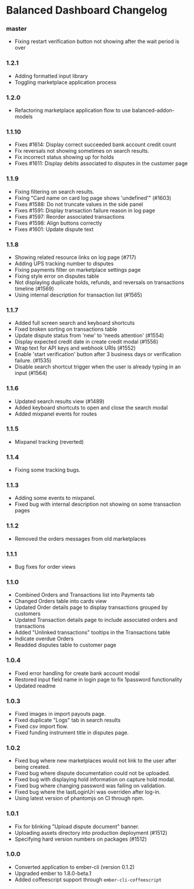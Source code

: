 # Balanced Dashboard Changelog


### master

* Fixing restart verification button not showing after the wait period is over

### 1.2.1

* Adding formatted input library
* Toggling marketplace application process

### 1.2.0

* Refactoring marketplace application flow to use balanced-addon-models

### 1.1.10

* Fixes #1614: Display correct succeeded bank account credit count
* Fix reversals not showing sometimes on search results.
* Fix incorrect status showing up for holds
* Fixes #1611: Display debits associated to disputes in the customer page

### 1.1.9

* Fixing filtering on search results.
* Fixing "Card name on card log page shows 'undefined'" (#1603)
* Fixes #1588: Do not truncate values in the side panel
* Fixes #1591: Display transaction failure reason in log page
* Fixes #1597: Reorder associated transactions
* Fixes #1598: Align buttons correctly
* Fixes #1601: Update dispute text

### 1.1.8

* Showing related resource links on log page (#717)
* Adding UPS tracking number to disputes
* Fixing payments filter on marketplace settings page
* Fixing style error on disputes table
* Not displaying duplicate holds, refunds, and reversals on transactions timeline (#1569)
* Using internal description for transaction list (#1565)

### 1.1.7

* Added full screen search and keyboard shortcuts
* Fixed broken sorting on transactions table
* Update dispute status from 'new' to 'needs attention' (#1554)
* Display expected credit date in create credit modal (#1556)
* Wrap text for API keys and webhook URIs (#1552)
* Enable 'start verification' button after 3 business days or verification failure. (#1535)
* Disable search shortcut trigger when the user is already typing in an input (#1564)

### 1.1.6

* Updated search results view (#1489)
* Added keyboard shortcuts to open and close the search modal
* Added mixpanel events for routes

### 1.1.5

* Mixpanel tracking (reverted)

### 1.1.4

* Fixing some tracking bugs.

### 1.1.3

* Adding some events to mixpanel.
* Fixed bug with internal description not showing on some transaction pages

### 1.1.2

* Removed the orders messages from old marketplaces

### 1.1.1

* Bug fixes for order views

### 1.1.0

* Combined Orders and Transactions list into Payments tab
* Changed Orders table into cards view
* Updated Order details page to display transactions grouped by customers
* Updated Transaction details page to include associated orders and transactions
* Added "Unlinked transactions" tooltips in the Transactions table
* Indicate overdue Orders
* Readded disputes table to customer page

### 1.0.4

* Fixed error handling for create bank account modal
* Restored input field name in login page to fix 1password functionality
* Updated readme

### 1.0.3

* Fixed images in import payouts page.
* Fixed duplicate "Logs" tab in search results
* Fixed csv import flow.
* Fixed funding instrument title in disputes page.

### 1.0.2

* Fixed bug where new marketplaces would not link to the user after being created.
* Fixed bug where dispute documentation could not be uploaded.
* Fixed bug with displaying hold information on capture hold modal.
* Fixed bug where changing password was failing on validation.
* Fixed bug where the lastLoginUri was overriden after log-in.
* Using latest version of phantomjs on CI through npm.

### 1.0.1

* Fix for blinking "Upload dispute document" banner.
* Uploading assets directory into production deployment (#1512)
* Specifying hard version numbers on packages (#1512)

### 1.0.0

* Converted application to ember-cli (version 0.1.2)
* Upgraded ember to 1.8.0-beta.1
* Added coffeescript support through `ember-cli-coffeescript`

